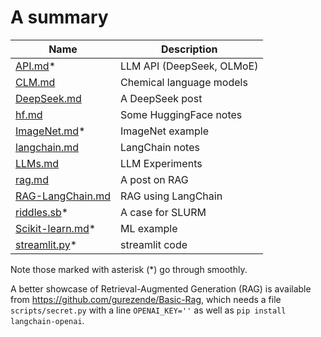 # A summary

Name | Description
-----|------------------------------------------
[API.md](API.md)* | LLM API (DeepSeek, OLMoE)
[CLM.md](CLM.md) | Chemical language models
[DeepSeek.md](DeepSeek.md) | A DeepSeek post
[hf.md](hf.md) | Some HuggingFace notes
[ImageNet.md](ImageNet.md)* | ImageNet example
[langchain.md](langchain.md) | LangChain notes
[LLMs.md](LLMs.md) | LLM Experiments
[rag.md](rag.md) | A post on RAG
[RAG-LangChain.md](RAG-LangChain.md) | RAG using LangChain
[riddles.sb](riddles.sb)* | A case for SLURM
[Scikit-learn.md](Scikit-learn.md)* | ML example
[streamlit.py](streamlit.py)* | streamlit code

Note those marked with asterisk (*) go through smoothly.

A better showcase of Retrieval-Augmented Generation (RAG) is available from <https://github.com/gurezende/Basic-Rag>, which needs a 
file `scripts/secret.py` with a line `OPENAI_KEY=''` as well as `pip install langchain-openai`.

